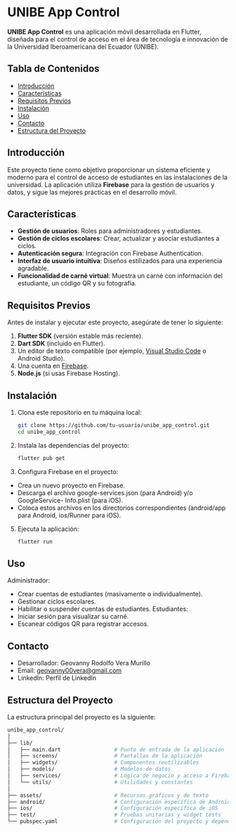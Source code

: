 # UNIBE App Control

**UNIBE App Control** es una aplicación móvil desarrollada en Flutter, diseñada para el control de acceso en el área de tecnología e innovación de la Universidad Iberoamericana del Ecuador (UNIBE).

## Tabla de Contenidos

- [Introducción](#introducción)
- [Características](#características)
- [Requisitos Previos](#requisitos-previos)
- [Instalación](#instalación)
- [Uso](#uso)
- [Contacto](#contacto)
- [Estructura del Proyecto](#estructura-del-proyecto)
## Introducción

Este proyecto tiene como objetivo proporcionar un sistema eficiente y moderno para el control de acceso de estudiantes en las instalaciones de la universidad. La aplicación utiliza **Firebase** para la gestión de usuarios y datos, y sigue las mejores prácticas en el desarrollo móvil.

## Características

- **Gestión de usuarios**: Roles para administradores y estudiantes.
- **Gestión de ciclos escolares**: Crear, actualizar y asociar estudiantes a ciclos.
- **Autenticación segura**: Integración con Firebase Authentication.
- **Interfaz de usuario intuitiva**: Diseños estilizados para una experiencia agradable.
- **Funcionalidad de carné virtual**: Muestra un carné con información del estudiante, un código QR y su fotografía.

## Requisitos Previos

Antes de instalar y ejecutar este proyecto, asegúrate de tener lo siguiente:

1. **Flutter SDK** (versión estable más reciente).
2. **Dart SDK** (incluido en Flutter).
3. Un editor de texto compatible (por ejemplo, [Visual Studio Code](https://code.visualstudio.com/) o Android Studio).
4. Una cuenta en [Firebase](https://firebase.google.com/).
5. **Node.js** (si usas Firebase Hosting).

## Instalación

1. Clona este repositorio en tu máquina local:

   ```bash
   git clone https://github.com/tu-usuario/unibe_app_control.git
   cd unibe_app_control
2. Instala las dependencias del proyecto:
   ```bash
   flutter pub get
4. Configura Firebase en el proyecto:
  - Crea un nuevo proyecto en Firebase.
  - Descarga el archivo google-services.json (para Android) y/o GoogleService-      Info.plist (para iOS).
  - Coloca estos archivos en los directorios correspondientes (android/app para   Android, ios/Runner para iOS).
5. Ejecuta la aplicación:
      ```bash
      flutter run
## Uso
Administrador:
  - Crear cuentas de estudiantes (masivamente o individualmente).
  - Gestionar ciclos escolares.
  - Habilitar o suspender cuentas de estudiantes.
Estudiantes:
  - Iniciar sesión para visualizar su carné.
  - Escanear códigos QR para registrar accesos.

## Contacto
- Desarrollador: Geovanny Rodolfo Vera Murillo
- Email: geovanny00vera@gmail.com
- LinkedIn: Perfil de LinkedIn

## Estructura del Proyecto
La estructura principal del proyecto es la siguiente:
   ```bash
unibe_app_control/
│
├── lib/
│   ├── main.dart                 # Punto de entrada de la aplicación
│   ├── screens/                  # Pantallas de la aplicación
│   ├── widgets/                  # Componentes reutilizables
│   ├── models/                   # Modelos de datos
│   ├── services/                 # Lógica de negocio y acceso a Firebase
│   └── utils/                    # Utilidades y constantes
│
├── assets/                       # Recursos gráficos y de texto
├── android/                      # Configuración específica de Android
├── ios/                          # Configuración específica de iOS
├── test/                         # Pruebas unitarias y widget tests
└── pubspec.yaml                  # Configuración del proyecto y dependencias




